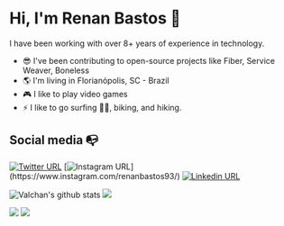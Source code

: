 <!--
**renanbastos93/renanbastos93** is a ✨ _special_ ✨ repository because its `README.md` (this file) appears on your GitHub profile.

Here are some ideas to get you started:

- 🔭 I’m currently working on ...
- 🌱 I’m currently learning ...
- 👯 I’m looking to collaborate on ...
- 🤔 I’m looking for help with ...
- 💬 Ask me about ...
- 📫 How to reach me: ...
- 😄 Pronouns: ...
- ⚡ Fun fact: ...

<img align="right" width="274" height="237" src="https://www.pinclipart.com/picdir/big/571-5718253_golang-gopher-png-clipart.png">
-->



# Hi, I'm Renan Bastos 👋
I have been working with over 8+ years of experience in technology.

- 😎 I've been contributing to open-source projects like Fiber, Service Weaver, Boneless
- :earth_americas: I'm living in Florianópolis, SC - Brazil
- :video_game: I like to play video games
- ⚡ I like to go surfing :surfing_man:, biking, and hiking.


## Social media :mailbox_with_no_mail:

[![Twitter URL](https://img.shields.io/twitter/url?color=%231DA1F2&label=follow&logo=twitter&logoColor=%231DA1F2&style=flat-square&url=https%3A%2F%2Fwww.reddit.com%2Fuser%2FFatChicken277)](https://twitter.com/renanbastos93)
[![Instagram URL](https://img.shields.io/twitter/url?color=%23fb3958&label=follow&logo=instagram&logoColor=%23fb3958&style=flat-square&url=https%3A%2F%2Fwww.instagram.com%2Falejorc_)](https://www.instagram.com/renanbastos93/)
[![Linkedin URL](https://img.shields.io/twitter/url?color=%230072b1&label=connect&logo=linkedin&logoColor=%230072b1&style=flat-square&url=https%3A%2F%2Fwww.linkedin.com%2Fin%2Falejandro-ramirez-ciceros%2F)](https://www.linkedin.com/in/renanbastos93/)

![Valchan's github stats](https://github-readme-stats.vercel.app/api?username=renanbastos93&show_icons=true&theme=github_dark)
![](https://github-profile-summary-cards.vercel.app/api/cards/stats?username=renanbastos93&theme=github_dark)

![](http://github-profile-summary-cards.vercel.app/api/cards/most-commit-language?username=renanbastos93&theme=github_dark)
![](http://github-profile-summary-cards.vercel.app/api/cards/repos-per-language?username=renanbastos93&theme=github_dark)
